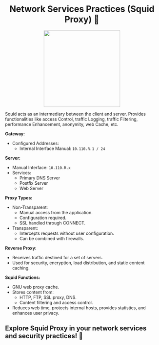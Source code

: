 <h1 align="center">Network Services Practices (Squid Proxy) 🦑</h1>

<p align="center">
  <img width="250px" src="https://github.com/AlejandroDavidArzolaSaavedra/NSA/assets/90756437/c6307088-da66-4439-93fd-fd934b9059e4">
</p>

Squid acts as an intermediary between the client and server. Provides functionalities like access Control, traffic Logging, traffic Filtering, performance Enhancement, anonymity, web Cache, etc.

**Gateway:**
- Configured Addresses:
  - Internal Interface Manual: `10.110.R.1 / 24`

**Server:**
- Manual Interface: `10.110.R.x`
- Services:
  - Primary DNS Server
  - Postfix Server
  - Web Server

**Proxy Types:**
- Non-Transparent:
  - Manual access from the application.
  - Configuration required.
  - SSL handled through CONNECT.
- Transparent:
  - Intercepts requests without user configuration.
  - Can be combined with firewalls.

**Reverse Proxy:**
- Receives traffic destined for a set of servers.
- Used for security, encryption, load distribution, and static content caching.

**Squid Functions:**
- GNU web proxy cache.
- Stores content from:
  - HTTP, FTP, SSL proxy, DNS.
  - Content filtering and access control.
- Reduces web time, protects internal hosts, provides statistics, and enhances user privacy.

  
<h2>Explore Squid Proxy in your network services and security practices! 🚀</h2> 
